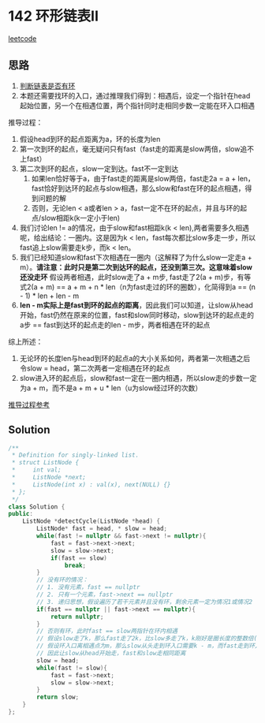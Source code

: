 # 142 环形链表II

[leetcode](https://leetcode.cn/problems/linked-list-cycle-ii/description/)

## 思路

1. [判断链表是否有环](./141%20环形链表.md)
2. 本题还需要找环的入口，通过推理我们得到：相遇后，设定一个指针在head起始位置，另一个在相遇位置，两个指针同时走相同步数一定能在环入口相遇

推导过程：

1. 假设head到环的起点距离为a，环的长度为len
2. 第一次到环的起点，毫无疑问只有fast（fast走的距离是slow两倍，slow追不上fast）
3. 第二次到环的起点，slow一定到达。fast不一定到达
   1. 如果len恰好等于a，由于fast走的距离是slow两倍，fast走2a = a + len，fast恰好到达环的起点与slow相遇，那么slow和fast在环的起点相遇，得到问题的解
   2. 否则，无论len < a或者len > a，fast一定不在环的起点，并且与环的起点/slow相距k(k一定小于len)
4. 我们讨论len != a的情况，由于slow和fast相距k(k < len),两者需要多久相遇呢，给出结论：一圈内。这是因为k < len，fast每次都比slow多走一步，所以fast追上slow需要走k步，而k < len。
5. 我们已经知道slow和fast下次相遇在一圈内（这解释了为什么slow一定走a + m）。**请注意：此时只是第二次到达环的起点，还没到第三次。这意味着slow还没走环** 假设两者相遇，此时slow走了a + m步, fast走了2(a + m)步，有等式2(a + m) == a + m + n * len（n为fast走过的环的圈数），化简得到a == (n - 1) * len + len - m
6. **len - m实际上是fast到环的起点的距离**，因此我们可以知道，让slow从head开始，fast仍然在原来的位置，fast和slow同时移动，slow到达环的起点走的a步 == fast到达环的起点走的len - m步，两者相遇在环的起点

综上所述：

1. 无论环的长度len与head到环的起点a的大小关系如何，两者第一次相遇之后令slow = head，第二次两者一定相遇在环的起点
2. slow进入环的起点后，slow和fast一定在一圈内相遇，所以slow走的步数一定为a + m，而不是a + m + u * len（u为slow经过环的次数）

[推导过程参考](https://programmercarl.com/0142.%E7%8E%AF%E5%BD%A2%E9%93%BE%E8%A1%A8II.html#%E6%80%9D%E8%B7%AF)

## Solution

```C++
/**
 * Definition for singly-linked list.
 * struct ListNode {
 *     int val;
 *     ListNode *next;
 *     ListNode(int x) : val(x), next(NULL) {}
 * };
 */
class Solution {
public:
    ListNode *detectCycle(ListNode *head) {
        ListNode* fast = head, * slow = head;
        while(fast != nullptr && fast->next != nullptr){
            fast = fast->next->next;
            slow = slow->next;
            if(fast == slow)
                break;
        }
        // 没有环的情况：
        // 1. 没有元素，fast == nullptr
        // 2. 只有一个元素，fast->next == nullptr
        // 3. 递归思想，假设遍历了若干元素并且没有环，剩余元素一定为情况1或情况2
        if(fast == nullptr || fast->next == nullptr){
            return nullptr;
        }
        // 否则有环，此时fast == slow两指针在环内相遇
        // 假设slow走了k，那么fast走了2k，比slow多走了k，k刚好是圈长度的整数倍(k = n * size)
        // 假设环入口离相遇点为m，那么slow从头走到环入口需要k - m，而fast走到环入口路程也为k - m
        // 因此让slow从head开始走，fast和slow走相同距离
        slow = head;
        while(fast != slow){
            fast = fast->next;
            slow = slow->next;
        }
        return slow;
    }
};
```


